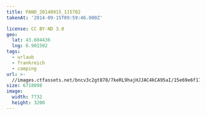 ```yaml
---
title: PANO_20140915_115702
takenAt: '2014-09-15T09:59:46.000Z'

license: CC BY-ND 3.0
geo:
  lat: 43.604436
  lng: 6.901502
tags:
  - urlaub
  - frankreich
  - camping
url: >-
  //images.ctfassets.net/bncv3c2gt878/7keRL9hajHJJAC4kCA95aI/15e69e6f17a4c3200896af6c817c0746/pano_20140915_115702_28234148741_o
size: 6718098
image:
  width: 7732
  height: 3200
---
```

